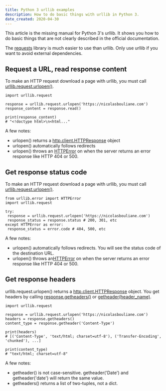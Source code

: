 ```yaml
---
title: Python 3 urllib examples
description: How to do basic things with urllib in Python 3.
date_created: 2020-04-30
---
```


This article is the missing manual for Python 3's urllib. It shows you how to do basic things that are not clearly described in the official documentation.

The [requests](https://requests.readthedocs.io/en/master/) library is much easier to use than urllib. Only use urllib if you want to avoid external dependencies.

## Request a URL, read response content

To make an HTTP request download a page with urllib, you must call [urllib.request.urlopen()](https://docs.python.org/3/library/urllib.request.html#urllib.request.urlopen).

```
import urllib.request

response = urllib.request.urlopen('https://nicolasbouliane.com')
response_content = response.read()

print(response_content)
# "<!doctype html>\n<html..."
```

A few notes:

- urlopen() returns a [http.client.HTTPResponse](https://docs.python.org/3/library/http.client.html#httpresponse-objects) object
- urlopen() automatically follows redirects
- urlopen() throws an [HTTPError](https://docs.python.org/3/library/urllib.error.html#urllib.error.HTTPError) on when the server returns an error response like HTTP 404 or 500.

## Get response status code

To make an HTTP request download a page with urllib, you must call [urllib.request.urlopen()](https://docs.python.org/3/library/urllib.request.html#urllib.request.urlopen).

```
from urllib.error import HTTPError
import urllib.request

try:
 response = urllib.request.urlopen('https://nicolasbouliane.com')
 response_status = response.status # 200, 301, etc
except HTTPError as error:
 response_status = error.code # 404, 500, etc
```

A few notes:

- urlopen() automatically follows redirects. You will see the status code of the destination URL.
- urlopen() throws an[HTTPError](https://docs.python.org/3/library/urllib.error.html#urllib.error.HTTPError) on when the server returns an error response like HTTP 404 or 500.

## Get response headers

urllib.request.urlopen() returns a [http.client.HTTPResponse](https://docs.python.org/3/library/http.client.html#httpresponse-objects) object. You get headers by calling [response.getheaders()](https://docs.python.org/3/library/http.client.html#http.client.HTTPResponse.getheaders) or [getheader(header_name)](https://docs.python.org/3/library/http.client.html#http.client.HTTPResponse.getheader).

```
import urllib.request

response = urllib.request.urlopen('https://nicolasbouliane.com')
headers = response.getheaders()
content_type = response.getheader('Content-Type')

print(headers)
# [('Content-Type', 'text/html; charset=utf-8'), ('Transfer-Encoding', 'chunked'), ...]

print(content_type) 
# "text/html; charset=utf-8"
```

A few notes:

- getheader() is not case-sensitive. getheader('Date') and getheader('date') will return the same value.
- getheaders() returns a list of two-tuples, not a dict.

